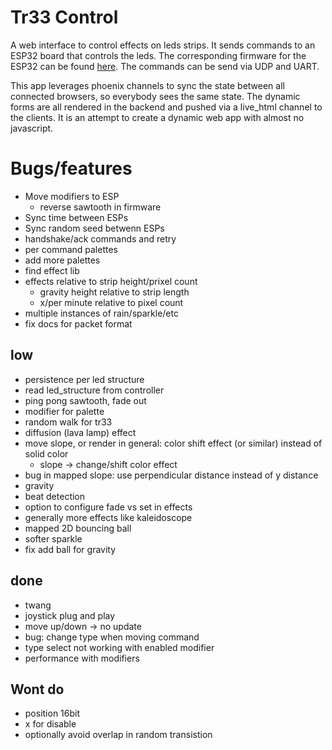 # Tr33 Control

A web interface to control effects on leds strips. It sends commands to an ESP32 board that controls the leds. The corresponding firmware for the ESP32 can be found [here](https://github.com/xHain-hackspace/tr33). The commands can be send via UDP and UART.

This app leverages phoenix channels to sync the state between all connected browsers, so everybody sees the same state. The dynamic forms are all rendered in the backend and pushed via a live_html channel to the clients. It is an attempt to create a dynamic web app with almost no javascript.


# Bugs/features

* Move modifiers to ESP
  * reverse sawtooth in firmware
* Sync time between ESPs
* Sync random seed betwenn ESPs
* handshake/ack commands and retry
* per command palettes
* add more palettes
* find effect lib
* effects relative to strip height/prixel count
  * gravity height relative to strip length
  * x/per minute relative to pixel count
* multiple instances of rain/sparkle/etc
* fix docs for packet format

## low

* persistence per led structure
* read led_structure from controller
* ping pong sawtooth, fade out
* modifier for palette 
* random walk for tr33
* diffusion (lava lamp) effect
* move slope, or render in general: color shift effect (or similar) instead of solid color 
  * slope -> change/shift color effect 
* bug in mapped slope: use perpendicular distance instead of y distance
* gravity
* beat detection
* option to configure fade vs set in effects
* generally more effects like kaleidoscope
* mapped 2D bouncing ball
* softer sparkle
* fix add ball for gravity


## done
* twang
* joystick plug and play
* move up/down -> no update
* bug: change type when moving command
* type select not working with enabled modifier
* performance with modifiers

## Wont do
* position 16bit
* x for disable
* optionally avoid overlap in random transistion